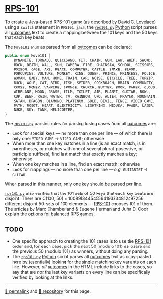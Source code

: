 # [RPS-101](https://www.umop.com/rps.htm)

To create a Java-based RPS-101 game (as described by David C. Lovelace) using a `switch` statement in `RPS101.java`, the [`rps101.py`](https://github.com/psb-david-petty/rps-101/blob/main/rps101.py) [Python](https://docs.python.org/3/) script parses all [outcomes](https://www.umop.com/rps101/alloutcomes.htm) text to create a mapping between the 101 keys and the 50 keys that each key beats.

The `Move101` `enum` as parsed from all [outcomes](https://www.umop.com/rps101/alloutcomes.htm) can be declared:

```Java
public enum Move101 {
    DYNAMITE, TORNADO, QUICKSAND, PIT, CHAIN, GUN, LAW, WHIP, SWORD,
    ROCK, DEATH, WALL, SUN, CAMERA, FIRE, CHAINSAW, SCHOOL, SCISSORS,
    POISON, CAGE, AXE, PEACE, COMPUTER, CASTLE, SNAKE, BLOOD,
    PORCUPINE, VULTURE, MONKEY, KING, QUEEN, PRINCE, PRINCESS, POLICE,
    WOMAN, BABY, MAN, HOME, TRAIN, CAR, NOISE, BICYCLE, TREE, TURNIP,
    DUCK, WOLF, CAT, BIRD, FISH, SPIDER, COCKROACH, BRAIN, COMMUNITY,
    CROSS, MONEY, VAMPIRE, SPONGE, CHURCH, BUTTER, BOOK, PAPER, CLOUD,
    AIRPLANE, MOON, GRASS, FILM, TOILET, AIR, PLANET, GUITAR, BOWL,
    CUP, BEER, RAIN, WATER, TV, RAINBOW, UFO, ALIEN, PRAYER, MOUNTAIN,
    SATAN, DRAGON, DIAMOND, PLATINUM, GOLD, DEVIL, FENCE, VIDEO_GAME,
    MATH, ROBOT, HEART, ELECTRICITY, LIGHTNING, MEDUSA, POWER, LASER,
    NUKE, SKY, TANK, HELICOPTER,
}
```

The [`rps101.py`](https://github.com/psb-david-petty/rps-101/blob/main/rps101.py) parsing rules for parsing losing cases from all [outcomes](https://www.umop.com/rps101/alloutcomes.htm) are:

- Look for special keys &mdash; no more than one per line &mdash; of which there is only one: `VIDEO GAME` &rarr; `VIDEO_GAME`; otherwise
- When more than one key matches in a line (is an exact match, is in parentheses, or matches with one of several plural, posessive, or participle suffixes), find last match that exactly matches a key; otherwise
- When one key matches in a line, find an exact match; otherwise
- Look for mappings &mdash; no more than one per line &mdash; *e.g.* `GUITARIST` &rarr; `GUITAR`.

When parsed in this manner, only one key should be parsed per line.

[`rps101.py`](https://github.com/psb-david-petty/rps-101/blob/main/rps101.py) also verifies that the 101 sets of 50 keys that each key beats are disjoint. There are C(100, 50) = 100891344545564193334812497256 different disjoint 50-sets of 100 elements &mdash; [RPS-101](https://www.umop.com/rps101.htm) chooses 101 of them. The articles by [Marc Chamberland &amp; Eugene Herman](https://chamberland.math.grinnell.edu/papers/rps.pdf) and [Juhn D. Cook](https://www.johndcook.com/blog/2018/08/07/rock-paper-scissors-lizard-spock/) explain the options for balanced RPS games.

## TODO

- One specific approach to creating the 101 cases is to use the [RPS-101](https://www.umop.com/rps.htm) order and, for each case, pick the next 50 (modulo 101) as losers and the previous 50 (modulo 101) as winners, without doing any parsing.
- The [`rps101.py`](https://github.com/psb-david-petty/rps-101/blob/main/rps101.py) [Python](https://docs.python.org/3/) script parses all [outcomes](https://www.umop.com/rps101/alloutcomes.htm) text as copy-pasted [here](./rps-101-full.txt) by (esentially) looking for the single matching key variants on each line. However, *all* [outcomes](https://www.umop.com/rps101/alloutcomes.htm) in the HTML include links to the cases, so any that are *not* the last key variants on every line can be specifically verified by looking at the links.

<hr>

[&#128279; permalink](https://psb-david-petty.github.io/rps-101/) and [&#128297; repository](https://github.com/psb-david-petty/rps-101/) for this page.